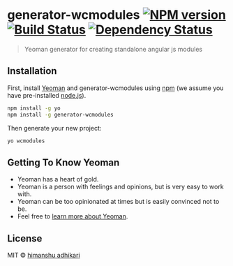# generator-wcmodules [![NPM version][npm-image]][npm-url] [![Build Status][travis-image]][travis-url] [![Dependency Status][daviddm-image]][daviddm-url]
> Yeoman generator for creating standalone angular js modules

## Installation

First, install [Yeoman](http://yeoman.io) and generator-wcmodules using [npm](https://www.npmjs.com/) (we assume you have pre-installed [node.js](https://nodejs.org/)).

```bash
npm install -g yo
npm install -g generator-wcmodules
```

Then generate your new project:

```bash
yo wcmodules
```

## Getting To Know Yeoman

 * Yeoman has a heart of gold.
 * Yeoman is a person with feelings and opinions, but is very easy to work with.
 * Yeoman can be too opinionated at times but is easily convinced not to be.
 * Feel free to [learn more about Yeoman](http://yeoman.io/).

## License

MIT © [himanshu adhikari](https://github.com/ttn-himanshu)


[npm-image]: https://badge.fury.io/js/generator-wcmodules.svg
[npm-url]: https://npmjs.org/package/generator-wcmodules
[travis-image]: https://travis-ci.org/ttn-himanshu/generator-wcmodules.svg?branch=master
[travis-url]: https://travis-ci.org/ttn-himanshu/generator-wcmodules
[daviddm-image]: https://david-dm.org/ttn-himanshu/generator-wcmodules.svg?theme=shields.io
[daviddm-url]: https://david-dm.org/ttn-himanshu/generator-wcmodules
